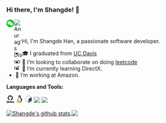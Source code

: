### Hi there, I'm Shangde! 👋

<a href="https://github.com/ShangdeHan/ShangdeHan/blob/main/assets/WeChat%20QR%20code.jpg">
  <img align="left" alt="Anurag Hazra | CodeSandbox" width="20px" src="https://github.com/ShangdeHan/ShangdeHan/blob/main/assets/wechat_round.png" />
</a>
<a href="https://discord.gg/VK4k3Br">
  <img align="left" alt="Anurag's Discord" width="21px" src="https://raw.githubusercontent.com/anuraghazra/anuraghazra/master/assets/discord-round.svg" />
</a>
<br />
<br />

Hi, I'm Shangde Han, a passionate software developer.  
- 🎓 I graduated from [UC Davis](https://www.ucdavis.edu/)
- 👯 I’m looking to collaborate on doing [leetcode](https://leetcode.com/problemset/algorithms/)
- 🌱 I’m currently learning DirectX.
- 🚀 I’m working at Amazon.
   
**Languages and Tools:**  

<code><img height="20" src="https://github.com/devicons/devicon/blob/master/icons/github/github-original-wordmark.svg"></code>
<code><img height="20" src="https://github.com/devicons/devicon/blob/master/icons/linux/linux-original.svg"></code>
<code><img height="20" src="https://github.com/devicons/devicon/blob/master/icons/bash/bash-plain.svg"></code>
<code><img height="20" src="https://github.com/halak/unity-editor-icons/blob/master/icons/small/BuildSettings.SelectedIcon.png"></code>
<code><img height="20" src="https://raw.githubusercontent.com/abranhe/programming-languages-logos/master/src/programming-languages.gif"></code>
<i class="programming lang-javascript"></i>

<a href="https://github.com/ShangdeHan/github-readme-stats">   
  <img align="center" src="https://github-readme-stats.anuraghazra1.vercel.app/api?username=ShangdeHan&show_icons=true&include_all_commits=true&hide=contribs,prs&theme=solarized-light" alt="Shangde's github stats"/>
</a>
<a href="https://github.com/ShangdeHan/github-readme-stats">   
  <img align="center" src="https://github-readme-stats.vercel.app/api/top-langs/?username=ShangdeHan&layout=compact&theme=solarized-light"/>
</a>
